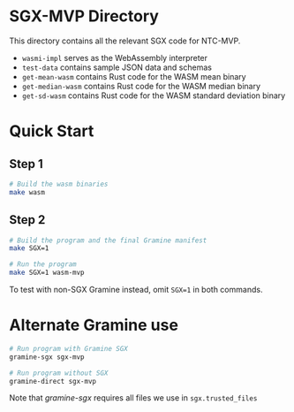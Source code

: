 # SGX-MVP Directory

This directory contains all the relevant SGX code for NTC-MVP.

- `wasmi-impl` serves as the WebAssembly interpreter
- `test-data` contains sample JSON data and schemas
- `get-mean-wasm` contains Rust code for the WASM mean binary
- `get-median-wasm` contains Rust code for the WASM median binary
- `get-sd-wasm` contains Rust code for the WASM standard deviation binary

# Quick Start

## Step 1

```sh
# Build the wasm binaries
make wasm
```

## Step 2
```sh
# Build the program and the final Gramine manifest
make SGX=1

# Run the program
make SGX=1 wasm-mvp
```

To test with non-SGX Gramine instead, omit `SGX=1` in both commands.

# Alternate Gramine use

```sh
# Run program with Gramine SGX
gramine-sgx sgx-mvp

# Run program without SGX
gramine-direct sgx-mvp
```

Note that _gramine-sgx_ requires all files we use in `sgx.trusted_files`